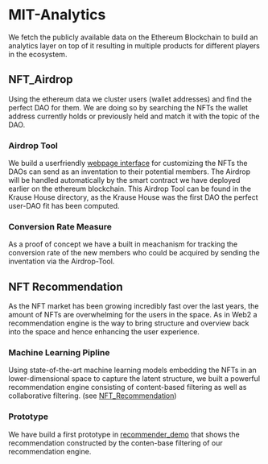# MIT-Analytics
We fetch the publicly available data on the Ethereum Blockchain to build an analytics layer on top of it resulting in multiple products for different players in the ecosystem.

## NFT_Airdrop
Using the ethereum data we cluster users (wallet addresses) and find the perfect DAO for them. We are doing so by searching the NFTs the wallet address currently holds or previously held and match it with the topic of the DAO.

### Airdrop Tool
We build a userfriendly [webpage interface](https://github.com/dustin-kl/MIT-Analytics/tree/master/NFT_Airdrop/KrauseHouse/krause_airdrop_app) for customizing the NFTs the DAOs can send as an inventation to their potential members.
The Airdrop will be handled automatically by the smart contract we have deployed earlier on the ethereum blockchain.
This Airdrop Tool can be found in the Krause House directory, as the Krause House was the first DAO the perfect user-DAO fit has been computed.

### Conversion Rate Measure
As a proof of concept we have a built in meachanism for tracking the conversion rate of the new members who could be acquired by sending the inventation via the Airdrop-Tool.


## NFT Recommendation
As the NFT market has been growing incredibly fast over the last years, the amount of NFTs are overwhelming for the users in the space. As in Web2 a recommendation engine is the way to bring structure and overview back into the space and hence enhancing the user experience.

### Machine Learning Pipline
Using state-of-the-art machine learning models embedding the NFTs in an lower-dimensional space to capture the latent structure, we built a powerful recommendation engine consisting of content-based filtering as well as collaborative filtering. (see [NFT_Recommendation](https://github.com/dustin-kl/MIT-Analytics/tree/master/NFT_Recommendation))

### Prototype
We have build a first prototype in [recommender_demo](https://github.com/dustin-kl/MIT-Analytics/tree/master/NFT_Recommendation/recommender_demo) that shows the recommendation constructed by the conten-base filtering of our recommendation engine.
